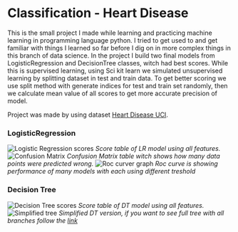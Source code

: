 # Classification - Heart Disease

This is the small project I made while learning and practicing machine learning in programming language python. I tried to get used to and get familiar with things I learned so far before I dig on in more complex things in this branch of data science. In the project I build two final models from LogisticRegression and DecisionTree classes, witch had best scores. While this is supervised learning, using Sci kit learn we simulated unsupervised learning by splitting dataset in test and train data. To get better scoring we use split method with generate indices for test and train set randomly, then we calculate mean value of all scores to get more accurate precision of model.

Project was made by using dataset [Heart Disease UCI](https://archive.ics.uci.edu/ml/datasets/Heart+Disease).


### LogisticRegression 

<img src='https://raw.githubusercontent.com/aleksaKis/Classification-Heart-disease/master/images/lr_scores.png' alt='Logistic Regression scores'>
<i>Score table of LR model using all features.</i>


<img src='https://raw.githubusercontent.com/aleksaKis/Classification-Heart-disease/master/images/confusion_matrix.png' alt='Confusion Matrix'>
<i>Confusion Matrix table witch shows how many data points were predicted wrong.</i>


<img src='https://raw.githubusercontent.com/aleksaKis/Classification-Heart-disease/master/images/roc_curve.png' alt='Roc curver graph'>
<i>Roc curve is showing performance of many models with each using different treshold</i>

### Decision Tree

<img src='https://raw.githubusercontent.com/aleksaKis/Classification-Heart-disease/master/images/dt_scores.png' alt='Decision Tree scores'>
<i>Score table of DT model using all features.</i>


<img src='https://raw.githubusercontent.com/aleksaKis/Classification-Heart-disease/master/images/Simplified_tree.png' alt='Simplified tree'>
<i>Simplified DT version, if you want to see full tree with all branches follow the <a href='https://github.com/aleksaKis/Classification-Heart-disease/blob/master/images/tree.png'>link</a></i>
